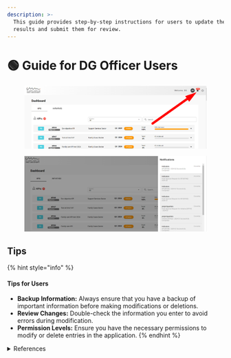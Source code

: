```yaml
---
description: >-
  This guide provides step-by-step instructions for users to update their KPI
  results and submit them for review.
---
```


# 🟢 Guide for DG Officer Users

<figure><img src="../.gitbook/assets/image (87).png" alt=""><figcaption></figcaption></figure>

<figure><img src="../.gitbook/assets/image (88).png" alt=""><figcaption></figcaption></figure>

## Tips

{% hint style="info" %}
#### Tips for Users

* **Backup Information:** Always ensure that you have a backup of important information before making modifications or deletions.
* **Review Changes:** Double-check the information you enter to avoid errors during modification.
* **Permission Levels:** Ensure you have the necessary permissions to modify or delete entries in the application.
{% endhint %}

<details>

<summary>References</summary>

<img src="../.gitbook/assets/image (70).png" alt="" data-size="original">

</details>
